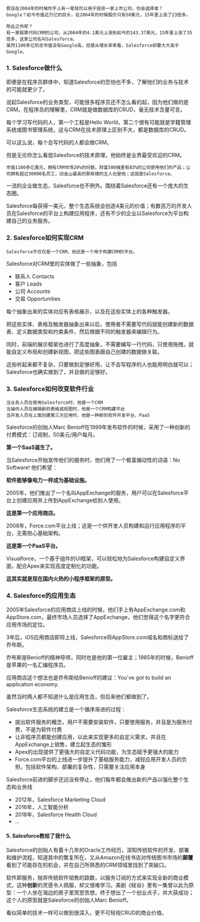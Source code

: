 ```
假设在2004年的时候你手上有一笔钱可以用于投资一家上市公司，你会选择谁？
Google？如今市值近万亿的巨头，在2004年的时候股价只有50美元，15年里上涨了23倍多。

除此之外呢？
有一家股票代码CRM的公司，从2004年的4.1美元上涨到如今的143.37美元，15年里上涨了35倍多，这家公司名叫Salesforce。
虽然1100多亿的总市值没有Google高，但是从增长率来看，Salesforce却要大大高于Google。
```


### 1. Salesforce做什么
即便是在程序员群体中，知道Salesforce的恐怕也不多，了解他们的业务与技术的可能就更少了。

说起Salesforce的业务类型，可能很多程序员还不怎么看的起，因为他们做的是CRM。在程序员的理解里，CRM就是做数据库的CRUD，毫无技术含量可言。

每个学习写代码的人，第一个工程是Hello World，第二个很有可能就是学籍管理系统或图书管理系统，这与CRM在技术原理上区别不大，都是数据库的CRUD。

可以这么说，每个会写代码的人都会做CRM。


但是无论你怎么看低Salesforce的技术原理，他始终是业界最受欢迎的CRM。

```
市值1100多亿美元，拥有CRM市场20%的份额，财富500强里有83%的公司使用他们的产品；公司拥有超过30000名员工，旧金山最高的那栋楼的主人也是他；这就是Salesforce。
```

一流的企业做生态，Salesforce也不例外。围绕着Salesforce还有一个庞大的生态圈。

Salesforce每获得一美元，整个生态系统会创造4美元的价值；有数百万的开发人员在Salesforce的平台上构建应用程序，还有不少的企业以Salesforce为平台构建自己的业务服务。


### 2. Salesforce如何实现CRM

```
Salesforce不仅仅是一个CRM，他还是一个用于构建CRM的平台。
```

Salesforce对CRM里的实体做了一些抽象，包括
- 联系人 Contacts
- 客户 Leads
- 公司 Accounts
- 交易 Opportunities

每个抽象出来的实体对应有表格展示，以及在这些实体上的各种触发器。

把这些实体、表格及触发器抽象出来以后，使用者不需要写代码就能创建新的数据表、定义数据类型和约束条件，然后根据不同的触发器来编辑行为。

同时，前端的展示框架也进行了高度抽象，不需要编写一行代码，只使用拖拽，就能自定义布局和创建新视图，把这些图表跟自己创建的数据做关联。

这些听起来都不复杂，只要做到足够好用，让不会写程序的人也能用明白就可以；Salesforce也确实做到了，并且做的足够好。


### 3. Salesforce如何改变软件行业

```
当业务人员在使用Salesforce时，他是一个CRM
当操作人员在编辑新的表格或视图时，他是一个CRM构建平台
当开发人员在上面创建第三方应用时，他是一种新的软件开发平台，PaaS
```

Salesforce的创始人Marc Benioff在1999年发布软件的时候，采用了一种创新的付费模式：订阅制，50美元/用户每月。

**第一个SaaS诞生了。**

当Salesforce开始宣传他们的服务时，他们用了一个极富煽动性的词语：No Software! 他们希望：

**软件能够像电力一样成为基础设施。**

2005年，他们推出了一个名叫AppExchange的服务，用户可以在Salesforce平台上创建应用并上传到AppExchange给别人使用。

**这是第一个应用商店。**

2008年，Force.com平台上线；这是一个供开发人员构建和运行应用程序的平台，无需担心基础架构。

**这是第一个PaaS平台。**

Visualforce，一个基于组件的UI框架，可以轻松地为Salesforce构建自定义界面，配合Apex来实现高度定制化的功能。

**这其实就是现在国内火热的小程序框架的原型。**


### 4. Salesforce的应用生态

2005年Salesforce的应用商店上线的时候，他们手上有AppExchange.com和AppStore.com，最终市场人员选择了AppExchange，他们觉得这个名字更符合应用市场的定位。

3年后，iOS应用商店即将上线，Salesforce将AppStore.com域名和商标送给了乔布斯。

乔布斯是Benioff的精神导师，同时也是他的第一位雇主；1985年的时候，Benioff是苹果的一名汇编程序员。

应用商店这个想法也是乔布斯给Benioff的建议：You've got to build an application economy.

虽然当时两人都不知道什么是应用生态，但后来他们都做到了。

Salesforce生态系统的建立是一个循序渐进的过程：
- 提出软件服务的概念，用户不需要安装软件，只要使用服务，并且是为服务付费，不是为软件付费
- 让非程序员都能创建应用，以此来实现更多的自定义需求，并且在AppExchange上销售，建立起生态的雏形
- Apex的出现提供了更强大的自定义代码功能，为生态赋予更强大的能力
- Force.com平台的上线进一步提升了基础服务能力，减轻应用开发人员的负担，包括软件架构、部署的复杂性，只需要关注应用本身

Salesforce前进的脚步还远没有停止，他们每年都会推出新的产品以强化整个生态和业务线
- 2012年，Salesforce Marketing Cloud
- 2016年，人工智能分析
- 2018年，Salesforce Health Cloud
- ...


#### 5. Salesforce教给了我什么

Salesforce的创始人有着十几年的Oracle工作经历，深知传统软件的开发、部署和维护流程，知道其中的繁复所在，又从Amazon在线书店对传统图书市场的**颠覆**看到了可能存在的机会，并在自己所熟悉的CRM领域里找到了突破口。

软件即服务，抛弃传统软件销售的路数，以服务订阅的方式来实现全新的商业模式，这种**创新**的灵感令人佩服，却又很难学习。美剧《硅谷》里有一集曾以此为原型：一个人坐在海边的房子里冥思苦想，终于想出了一个创业点子，并大获成功；这个人的原型就是Salesforce的创始人Marc Benioff。

看似简单的技术一样可以做到很深入，更不可轻视CRUD的商业价值。




